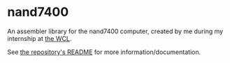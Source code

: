 # nand7400

An assembler library for the nand7400 computer, created by me during my internship at [the WCL](https://thewcl.com).

See [the repository's README](https://github.com/cogsandsquigs/nand7400#readme) for more information/documentation.
